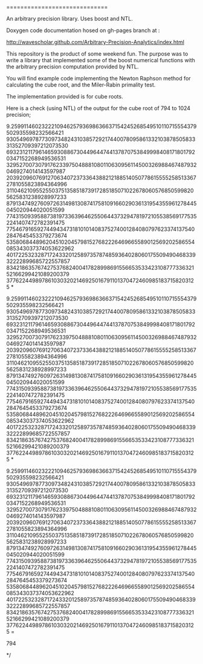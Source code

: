 
=============================

An arbitrary precision library.  Uses boost and NTL.

Doxygen code documentation hosed on gh-pages branch at : 

http://wavescholar.github.com/Arbitrary-Precision-Analytics/index.html

This repository is the product of some weekend fun.  The purpose was to write a library that implemented some of the boost numerical functions with the arbitrary precision computation provided by NTL. 

You will find example code implementing the Newton Raphson method for calculating the cube root, and the Miler-Rabin primality test. 

The implementation provided is for cube roots.  

Here is a check (using NTL) of the output for the cube root of 794 to 1024 precision; 

9.259911460232221094625793698636637154245268549510110715554379502935598232566421
93054969787730973482431038572921744007809586133210387850583331352709397212073530
69323121179614659308867304496447441378707538499984081718017920347152268949536531
32952700730791762339750488810801106309561145003269884674879320469274014143597987
20392096076912706340723733643882121885140507786155552585133672781055823894364996
31104621095525503751358518739172851850710226780605768505998205625831238928997233
87913474927609726314981308741758109166029036131954355961278445045020944020051599
77431509395887381973363964625506443732947819721055385691775352241407472782391475
77546791659274494347318101014083752740012840807976233741375402847645453379273674
53580684489620451020457981527682226469665589012569202586554085343037374053622962
40172253232871724332012589735787485936402806017550949046833932222899685722557857
83421863576742753768240041782899869155665353342310877733632152166299421089200379
37762244989786103032021469250167911013704724609851837158203125 *

9.259911460232221094625793698636637154245268549510110715554379502935598232566421
93054969787730973482431038572921744007809586133210387850583331352709397212073530
69323121179614659308867304496447441378707538499984081718017920347152268949536531
32952700730791762339750488810801106309561145003269884674879320469274014143597987
20392096076912706340723733643882121885140507786155552585133672781055823894364996
31104621095525503751358518739172851850710226780605768505998205625831238928997233
87913474927609726314981308741758109166029036131954355961278445045020944020051599
77431509395887381973363964625506443732947819721055385691775352241407472782391475
77546791659274494347318101014083752740012840807976233741375402847645453379273674
53580684489620451020457981527682226469665589012569202586554085343037374053622962
40172253232871724332012589735787485936402806017550949046833932222899685722557857
83421863576742753768240041782899869155665353342310877733632152166299421089200379
37762244989786103032021469250167911013704724609851837158203125 *

9.259911460232221094625793698636637154245268549510110715554379502935598232566421
93054969787730973482431038572921744007809586133210387850583331352709397212073530
69323121179614659308867304496447441378707538499984081718017920347152268949536531
32952700730791762339750488810801106309561145003269884674879320469274014143597987
20392096076912706340723733643882121885140507786155552585133672781055823894364996
31104621095525503751358518739172851850710226780605768505998205625831238928997233
87913474927609726314981308741758109166029036131954355961278445045020944020051599
77431509395887381973363964625506443732947819721055385691775352241407472782391475
77546791659274494347318101014083752740012840807976233741375402847645453379273674
53580684489620451020457981527682226469665589012569202586554085343037374053622962
40172253232871724332012589735787485936402806017550949046833932222899685722557857
83421863576742753768240041782899869155665353342310877733632152166299421089200379
37762244989786103032021469250167911013704724609851837158203125 =

794

*/
